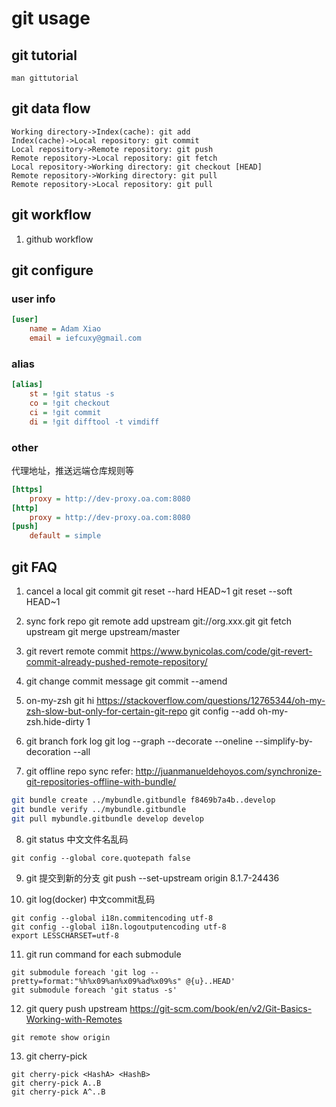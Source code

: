 # git usage

## git tutorial

```
man gittutorial
```

## git data flow
```sequence
Working directory->Index(cache): git add
Index(cache)->Local repository: git commit
Local repository->Remote repository: git push
Remote repository->Local repository: git fetch
Local repository->Working directory: git checkout [HEAD]
Remote repository->Working directory: git pull
Remote repository->Local repository: git pull
```

## git workflow

1. github workflow

## git configure

### user info
```ini
[user]
    name = Adam Xiao
    email = iefcuxy@gmail.com
```

### alias
```ini
[alias]
    st = !git status -s
    co = !git checkout
    ci = !git commit
    di = !git difftool -t vimdiff
```

### other
代理地址，推送远端仓库规则等
```ini
[https]
    proxy = http://dev-proxy.oa.com:8080
[http]
    proxy = http://dev-proxy.oa.com:8080
[push]
    default = simple
```

## git FAQ

1. cancel a local git commit
git reset --hard HEAD~1
git reset --soft HEAD~1

2. sync fork repo
git remote add upstream git://org.xxx.git
git fetch upstream
git merge upstream/master

3. git revert remote commit
https://www.bynicolas.com/code/git-revert-commit-already-pushed-remote-repository/

4. git change commit message
git commit --amend

5. on-my-zsh git hi
https://stackoverflow.com/questions/12765344/oh-my-zsh-slow-but-only-for-certain-git-repo
git config --add oh-my-zsh.hide-dirty 1

6. git branch fork log
git log --graph --decorate --oneline --simplify-by-decoration --all

7. git offline repo sync
refer: http://juanmanueldehoyos.com/synchronize-git-repositories-offline-with-bundle/
```bash
git bundle create ../mybundle.gitbundle f8469b7a4b..develop
git bundle verify ../mybundle.gitbundle
git pull mybundle.gitbundle develop develop
```

8. git status 中文文件名乱码
```
git config --global core.quotepath false
```

9. git 提交到新的分支
git push --set-upstream origin 8.1.7-24436

10. git log(docker) 中文commit乱码
```
git config --global i18n.commitencoding utf-8
git config --global i18n.logoutputencoding utf-8
export LESSCHARSET=utf-8
```

11. git run command for each submodule
```
git submodule foreach 'git log --pretty=format:"%h%x09%an%x09%ad%x09%s" @{u}..HEAD'
git submodule foreach 'git status -s'
```

12. git query push upstream
https://git-scm.com/book/en/v2/Git-Basics-Working-with-Remotes
```
git remote show origin
```

13. git cherry-pick
```
git cherry-pick <HashA> <HashB>
git cherry-pick A..B
git cherry-pick A^..B
```

